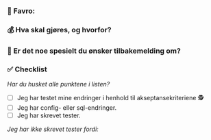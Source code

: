 ### 📮 Favro:

### 💰 Hva skal gjøres, og hvorfor?


### 🔎️ Er det noe spesielt du ønsker tilbakemelding om?


### ✅ Checklist
_Har du husket alle punktene i listen?_
- [ ] Jeg har testet mine endringer i henhold til akseptansekriteriene 🕵️
- [ ] Jeg har config- eller sql-endringer.
- [ ] Jeg har skrevet tester.

_Jeg har ikke skrevet tester fordi:_
